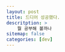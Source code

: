 ```yaml
---
layout: post
title: 드디어 성공했다.
descritption: >
    뭘 공부해 볼까나
sitemap: false
categories: [dev]
---
```

